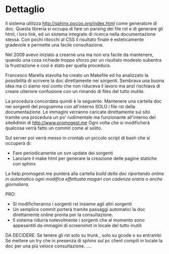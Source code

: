 # Dettaglio #
Il sistema utilizza http://sphinx.pocoo.org/index.html come generatore di doc. Questa libreria si occupa di fare un parsing dei file rst e di generare gli html, i loro link, ed un sistema integrato di ricerca nella documentazione stessa. Con pochi ritocchi al CSS il risultato finale è  esteticamente gradevole e permette una facile consultazione.

Nel 2009 avevo iniziato a crearne una ma non era facile da mantenere, quando una cosa richiede troppo sforzo per un risultato modesto subentra la frustrazione e così è stato per quella procedura.

Francesco Marella stavolta ha creato un Makefile ed ha analizzato la possibilità di scrivere la doc direttamente nei sorgenti. Sembrava una buona idea ma ci siamo resi conto che non riduceva il lavoro ma anzi rischiava di creare ulteriore confusione con un rimando di files del tutto inutile.

La procedura concordata quindi è la seguente.
Mantenere una cartella doc nei sorgenti del programma con all'interno SOLO i file rst della documentazione.
Le immagini verranno caricate direttamente sul sito tramite una procedura un po' rudimentale ma funzionante all'interno del siteAdmin di http://www.promogest.me
Ogni volta che si modificherà qualcosa verrà fatto un commit come al solito.

Sul server poi verrà messo in crontab un piccolo script di bash che si occuperà di:

  * Fare periodicamente un svn update dei sorgenti
  * Lanciare il make html per generare la creazione delle pagine statiche con sphinx

La help.promogest.me punterà alla cartella _build della doc riportando online in automatico ogni modifica effettuata magari con cadenza oraria o anche giornaliera._

PRO:
  * Si modificheranno i sorgenti rst insieme agli altri sorgenti
  * Un semplice commit porterà tramite passaggi automatici la doc direttamente online pronta per la consultazione.
  * Il sistema ridurrà notevolmente i sorgenti che al momento sono appesantiti da immagini di screenshot in locale del tutto inutili

DA DECIDERE:
Se tenere gli rst solo su trunk , solo su gcode o su entrambi
Se mettere un try che in presenza di sphinx sul pc client compili in locale la doc per una più veloce consultazione. ....

